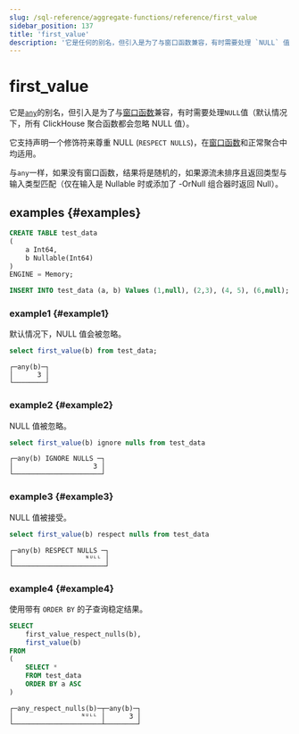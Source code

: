 ```yaml
---
slug: /sql-reference/aggregate-functions/reference/first_value
sidebar_position: 137
title: 'first_value'
description: '它是任何的别名，但引入是为了与窗口函数兼容，有时需要处理 `NULL` 值（默认情况下，所有 ClickHouse 聚合函数都会忽略 NULL 值）。'
---
```



# first_value

它是[`any`](../../../sql-reference/aggregate-functions/reference/any.md)的别名，但引入是为了与[窗口函数](../../window-functions/index.md)兼容，有时需要处理`NULL`值（默认情况下，所有 ClickHouse 聚合函数都会忽略 NULL 值）。

它支持声明一个修饰符来尊重 NULL (`RESPECT NULLS`)，在[窗口函数](../../window-functions/index.md)和正常聚合中均适用。

与`any`一样，如果没有窗口函数，结果将是随机的，如果源流未排序且返回类型与输入类型匹配（仅在输入是 Nullable 时或添加了 -OrNull 组合器时返回 Null）。

## examples {#examples}

```sql
CREATE TABLE test_data
(
    a Int64,
    b Nullable(Int64)
)
ENGINE = Memory;

INSERT INTO test_data (a, b) Values (1,null), (2,3), (4, 5), (6,null);
```

### example1 {#example1}
默认情况下，NULL 值会被忽略。
```sql
select first_value(b) from test_data;
```

```text
┌─any(b)─┐
│      3 │
└────────┘
```

### example2 {#example2}
NULL 值被忽略。
```sql
select first_value(b) ignore nulls from test_data
```

```text
┌─any(b) IGNORE NULLS ─┐
│                    3 │
└──────────────────────┘
```

### example3 {#example3}
NULL 值被接受。
```sql
select first_value(b) respect nulls from test_data
```

```text
┌─any(b) RESPECT NULLS ─┐
│                  ᴺᵁᴸᴸ │
└───────────────────────┘
```

### example4 {#example4}
使用带有 `ORDER BY` 的子查询稳定结果。
```sql
SELECT
    first_value_respect_nulls(b),
    first_value(b)
FROM
(
    SELECT *
    FROM test_data
    ORDER BY a ASC
)
```

```text
┌─any_respect_nulls(b)─┬─any(b)─┐
│                 ᴺᵁᴸᴸ │      3 │
└──────────────────────┴────────┘
```
